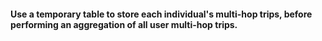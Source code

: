 #### Use a temporary table to store each individual's multi-hop trips, before performing an aggregation of all user multi-hop trips.
